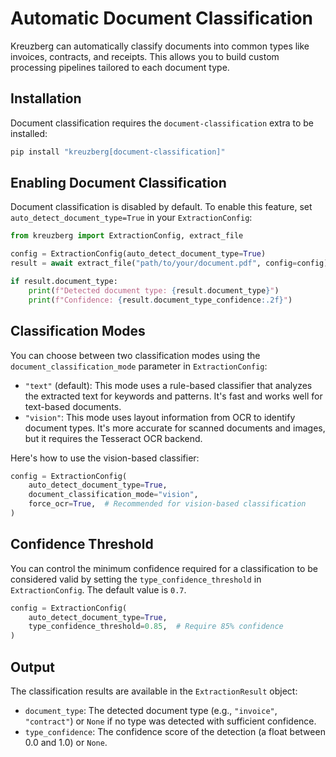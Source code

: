 # Automatic Document Classification

Kreuzberg can automatically classify documents into common types like invoices, contracts, and receipts. This allows you to build custom processing pipelines tailored to each document type.

## Installation

Document classification requires the `document-classification` extra to be installed:

```bash
pip install "kreuzberg[document-classification]"
```

## Enabling Document Classification

Document classification is disabled by default. To enable this feature, set `auto_detect_document_type=True` in your `ExtractionConfig`:

```python
from kreuzberg import ExtractionConfig, extract_file

config = ExtractionConfig(auto_detect_document_type=True)
result = await extract_file("path/to/your/document.pdf", config=config)

if result.document_type:
    print(f"Detected document type: {result.document_type}")
    print(f"Confidence: {result.document_type_confidence:.2f}")
```

## Classification Modes

You can choose between two classification modes using the `document_classification_mode` parameter in `ExtractionConfig`:

- `"text"` (default): This mode uses a rule-based classifier that analyzes the extracted text for keywords and patterns. It's fast and works well for text-based documents.
- `"vision"`: This mode uses layout information from OCR to identify document types. It's more accurate for scanned documents and images, but it requires the Tesseract OCR backend.

Here's how to use the vision-based classifier:

```python
config = ExtractionConfig(
    auto_detect_document_type=True,
    document_classification_mode="vision",
    force_ocr=True,  # Recommended for vision-based classification
)
```

## Confidence Threshold

You can control the minimum confidence required for a classification to be considered valid by setting the `type_confidence_threshold` in `ExtractionConfig`. The default value is `0.7`.

```python
config = ExtractionConfig(
    auto_detect_document_type=True,
    type_confidence_threshold=0.85,  # Require 85% confidence
)
```

## Output

The classification results are available in the `ExtractionResult` object:

- `document_type`: The detected document type (e.g., `"invoice"`, `"contract"`) or `None` if no type was detected with sufficient confidence.
- `type_confidence`: The confidence score of the detection (a float between 0.0 and 1.0) or `None`.

